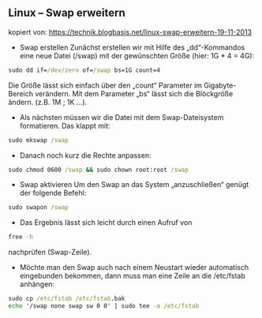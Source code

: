 ## Linux – Swap erweitern
kopiert von: https://technik.blogbasis.net/linux-swap-erweitern-19-11-2013 
- Swap erstellen
Zunächst erstellen wir mit Hilfe des „dd“-Kommandos eine neue Datei (/swap) mit der gewünschten Größe (hier: 1G * 4 = 4G):
```bat
sudo dd if=/dev/zero of=/swap bs=1G count=4
```
Die Größe lässt sich einfach über den „count“ Parameter im Gigabyte-Bereich verändern. Mit dem Parameter „bs“ lässt sich die Blöckgröße ändern. (z.B. 1M ; 1K …).

- Als nächsten müssen wir die Datei mit dem Swap-Dateisystem formatieren. Das klappt mit:
```bat
sudo mkswap /swap
```

- Danach noch kurz die Rechte anpassen:
```bat
sudo chmod 0600 /swap && sudo chown root:root /swap
```
- Swap aktivieren
Um den Swap an das System „anzuschließen“ genügt der folgende Befehl:
```bat
sudo swapon /swap
```
- Das Ergebnis lässt sich leicht durch einen Aufruf von
```bat
free -h
```
nachprüfen (Swap-Zeile).

- Möchte man den Swap auch nach einem Neustart wieder automatisch eingebunden bekommen, dann muss man eine Zeile an die /etc/fstab anhängen:
```bat
sudo cp /etc/fstab /etc/fstab.bak
echo '/swap none swap sw 0 0' | sudo tee -a /etc/fstab
```
